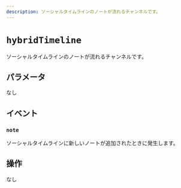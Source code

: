 ```yaml
---
description: ソーシャルタイムラインのノートが流れるチャンネルです。
---
```


# `hybridTimeline`

ソーシャルタイムラインのノートが流れるチャンネルです。

## パラメータ

なし

## イベント

### `note`

<MkSchemaViewer :schema="{
 $ref: 'misskey://Note'
}"/>

ソーシャルタイムラインに新しいノートが追加されたときに発生します。

## 操作

なし
